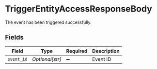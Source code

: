 # TriggerEntityAccessResponseBody

The event has been triggered successfully.


## Fields

| Field              | Type               | Required           | Description        |
| ------------------ | ------------------ | ------------------ | ------------------ |
| `event_id`         | *Optional[str]*    | :heavy_minus_sign: | Event ID           |